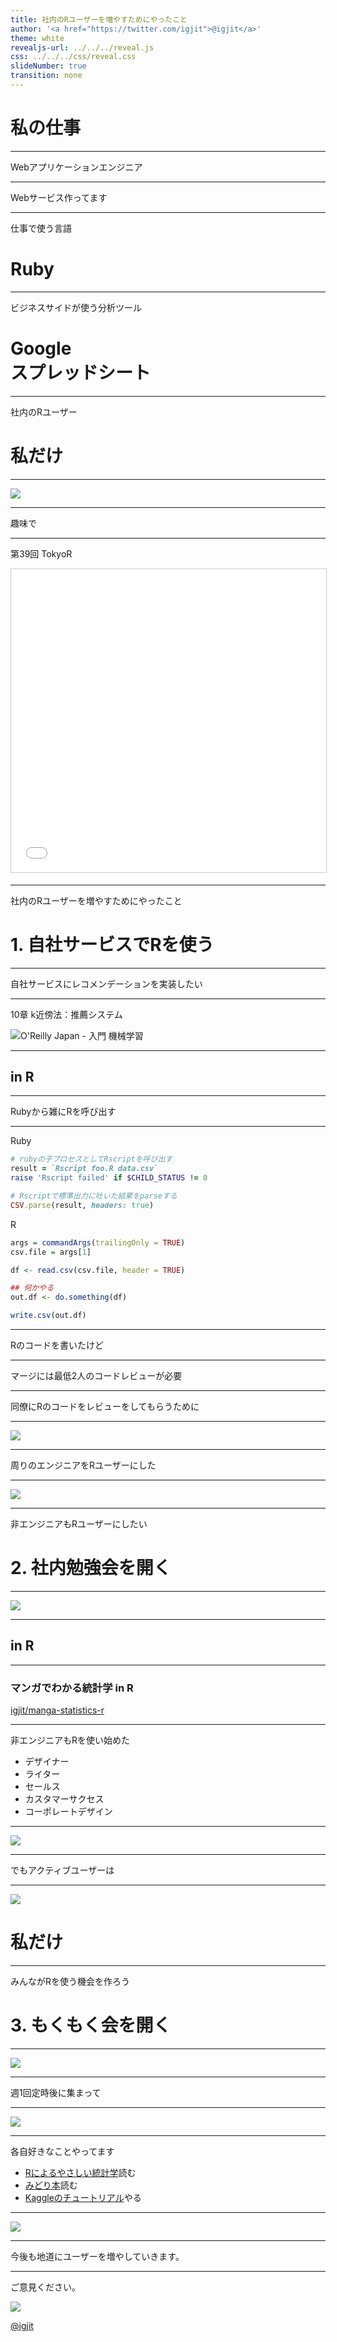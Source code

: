 ```yaml
---
title: 社内のRユーザーを増やすためにやったこと
author: '<a href="https://twitter.com/igjit">@igjit</a>'
theme: white
revealjs-url: ../../../reveal.js
css: ../../../css/reveal.css
slideNumber: true
transition: none
---
```


# 私の仕事

---

Webアプリケーションエンジニア

---

Webサービス作ってます

---

仕事で使う言語

# Ruby

---

ビジネスサイドが使う分析ツール

# Google<br>スプレッドシート

---

社内のRユーザー

# 私だけ

---

![](images/num_install1.png)

---

趣味で

---

第39回 TokyoR

<iframe src="//www.slideshare.net/slideshow/embed_code/key/3HbfBlZBCllo4y" width="595" height="485" frameborder="0" marginwidth="0" marginheight="0" scrolling="no" style="border:1px solid #CCC; border-width:1px; margin-bottom:5px; max-width: 100%;" allowfullscreen> </iframe>

---

社内のRユーザーを増やすためにやったこと

# 1. 自社サービスでRを使う

---

自社サービスにレコメンデーションを実装したい

---

10章 k近傍法：推薦システム

![O'Reilly Japan - 入門 機械学習](https://www.oreilly.co.jp/books/images/picture_large978-4-87311-594-8.jpeg)

---

## in R

---

Rubyから雑にRを呼び出す

---

Ruby

```ruby
# rubyの子プロセスとしてRscriptを呼び出す
result = `Rscript foo.R data.csv`
raise 'Rscript failed' if $CHILD_STATUS != 0

# Rscriptで標準出力に吐いた結果をparseする
CSV.parse(result, headers: true)
```

R

```r
args = commandArgs(trailingOnly = TRUE)
csv.file = args[1]

df <- read.csv(csv.file, header = TRUE)

## 何かやる
out.df <- do.something(df)

write.csv(out.df)
```

---

Rのコードを書いたけど

---

マージには最低2人のコードレビューが必要

---

同僚にRのコードをレビューをしてもらうために

---

![](images/ss_r_intro.png)

---

周りのエンジニアをRユーザーにした

---

![](images/num_install2.png)

---

非エンジニアもRユーザーにしたい

# 2. 社内勉強会を開く


---

![](https://images-na.ssl-images-amazon.com/images/I/51EFK1XNQ5L.jpg)

---

## in R

---

### マンガでわかる統計学 in R

[igjit/manga-statistics-r](https://github.com/igjit/manga-statistics-r)

---

非エンジニアもRを使い始めた

- デザイナー
- ライター
- セールス
- カスタマーサクセス
- コーポレートデザイン

---

![](images/num_install3.png)

---

でもアクティブユーザーは

---

![](images/num_user3.png)

# 私だけ

---

みんながRを使う機会を作ろう

# 3. もくもく会を開く

---

![](images/ss_moku.png)

---

週1回定時後に集まって

---

![](images/moku.jpg)

---

各自好きなことやってます

- [Rによるやさしい統計学](http://shop.ohmsha.co.jp/shopdetail/000000001781/)読む
- [みどり本](https://www.iwanami.co.jp/book/b257893.html)読む
- [Kaggleのチュートリアル](http://trevorstephens.com/kaggle-titanic-tutorial/getting-started-with-r/)やる

---

![](images/num_user4.png)

---

今後も地道にユーザーを増やしていきます。

---

ご意見ください。

![](https://pbs.twimg.com/profile_images/378800000159013251/f5ddbed414eaafe0ef916e8619b58566.png)

[\@igjit](https://twitter.com/igjit)
